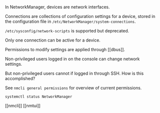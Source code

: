 In NetworkManager, devices are network interfaces.

Connections are collections of configuration settings for a device, stored in
the configuration file in  `/etc/NetworkManager/system-connections`.

`/etc/sysconfig/network-scripts` is supported but deprecated.

Only one connection can be active for a device.

Permissions to modify settings are applied through [[dbus]].

Non-privileged users logged in on the console can change network settings.

But non-privileged users cannot if logged in through SSH. How is this
accomplished?

See `nmcli general permissions` for overview of current permissions.

```
systemctl status NetworkManager
```

[[nmcli]]
[[nmtui]]
